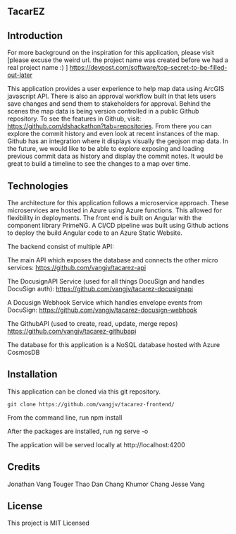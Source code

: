 ## TacarEZ

## Introduction
For more background on the inspiration for this application, please visit [please excuse the weird url.  the project name was created before we had a real project name :) ]
https://devpost.com/software/top-secret-to-be-filled-out-later

This application provides a user experience to help map data using ArcGIS javascript API.  There is also an approval workflow built in that lets users save changes and send them to stakeholders for approval.  Behind the scenes the map data is being version controlled in a public Github repository.  To see the features in Github, visit: https://github.com/dshackathon?tab=repositories.  From there you can explore the commit history and even look at recent instances of the map.  Github has an integration where it displays visually the geojson map data.  In the future, we would like to be able to explore exposing and loading previous commit data as history and display the commit notes.  It would be great to build a timeline to see the changes to a map over time.

## Technologies

The architecture for this application follows a microservice approach. These microservices are hosted in Azure using Azure functions. This allowed for flexibility in deployments. The front end is built on Angular with the component library PrimeNG.  A CI/CD pipeline was built using Github actions to deploy the build Angular code to an Azure Static Website.

The backend consist of multiple API:

The main API which exposes the database and connects the other micro services:
https://github.com/vangjv/tacarez-api

The DocusignAPI Service (used for all things DocuSign and handles DocuSign auth):
https://github.com/vangjv/tacarez-docusignapi

A Docusign Webhook Service which handles envelope events from DocuSign:
https://github.com/vangjv/tacarez-docusign-webhook

The GithubAPI (used to create, read, update, merge repos)
https://github.com/vangjv/tacarez-githubapi

The database for this application is a NoSQL database hosted with Azure CosmosDB

## Installation

This application can be cloned via this git repository.  

`git clone https://github.com/vangjv/tacarez-frontend/`

From the command line, run 
npm install

After the packages are installed, run 
ng serve -o

The application will be served locally at http://localhost:4200

## Credits

Jonathan Vang
Touger Thao
Dan Chang
Khumor Chang
Jesse Vang

## License

This project is MIT Licensed
